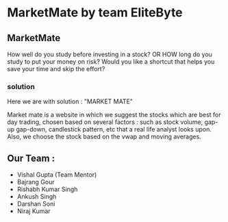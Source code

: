 # MarketMate by team EliteByte
## MarketMate
How well do you study before investing in a stock?
OR HOW long do you study to put your money on risk?
Would you like a shortcut that helps you save your time and skip the effort? 

### solution
Here we are with solution : "MARKET MATE"

Market mate is a website in which we suggest the stocks which are best for day trading, chosen based on several factors : such as stock volume, gap-up gap-down, candlestick pattern, etc that a real life analyst looks upon.
Also, we choose the stock based on the vwap and moving averages.


## Our Team :


- Vishal Gupta (Team Mentor)
- Bajrang Gour
- Rishabh Kumar Singh
- Ankush Singh
- Darshan Soni
- Niraj Kumar







